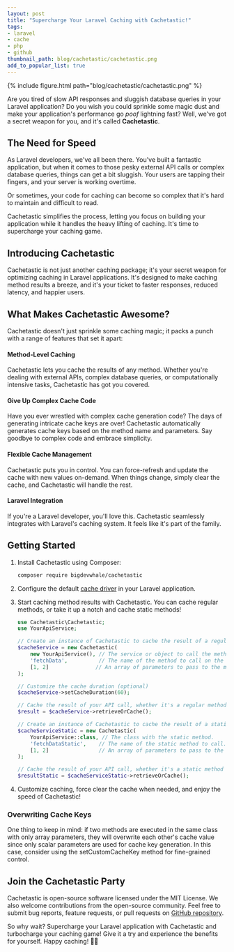 ```yaml
---
layout: post
title: "Supercharge Your Laravel Caching with Cachetastic!"
tags:
- laravel
- cache
- php
- github
thumbnail_path: blog/cachetastic/cachetastic.png
add_to_popular_list: true
---
```


{% include figure.html path="blog/cachetastic/cachetastic.png" %}

Are you tired of slow API responses and sluggish database queries in your Laravel application? 
Do you wish you could sprinkle some magic dust and make your application's performance go 
*poof* lightning fast? Well, we've got a secret weapon for you, and it's called **Cachetastic**.

## The Need for Speed

As Laravel developers, we've all been there. You've built a fantastic application, but when it comes to 
those pesky external API calls or complex database queries, things can get a bit sluggish. 
Your users are tapping their fingers, and your server is working overtime. 

Or sometimes, your code for caching can become so complex that 
it's hard to maintain and difficult to read. 

Cachetastic simplifies the process, letting you focus on 
building your application while it handles the heavy lifting of caching. It's time to supercharge your caching game.

## Introducing Cachetastic

Cachetastic is not just another caching package; it's your secret weapon for optimizing caching in Laravel applications. 
It's designed to make caching method results a breeze, and it's your ticket to faster responses, reduced latency, and 
happier users.

## What Makes Cachetastic Awesome?

Cachetastic doesn't just sprinkle some caching magic; it packs a punch with a range of features that set it apart:

#### Method-Level Caching

Cachetastic lets you cache the results of any method. Whether you're dealing with external APIs, 
complex database queries, or computationally intensive tasks, Cachetastic has got you covered.

#### Give Up Complex Cache Code

Have you ever wrestled with complex cache generation code? The days of generating intricate cache keys are over! 
Cachetastic automatically generates cache keys based on the method name and parameters. 
Say goodbye to complex code and embrace simplicity.

#### Flexible Cache Management

Cachetastic puts you in control. You can force-refresh and update the cache with new values on-demand. When things change, 
simply clear the cache, and Cachetastic will handle the rest.

#### Laravel Integration

If you're a Laravel developer, you'll love this. Cachetastic seamlessly integrates with Laravel's caching system. 
It feels like it's part of the family.

## Getting Started

1. Install Cachetastic using Composer:
    ``` bash
    composer require bigdevwhale/cachetastic
    ```

2. Configure the default [cache driver](https://laravel.com/docs/10.x/cache) in your Laravel application.
3. Start caching method results with Cachetastic. You can cache regular methods, or take it up a notch and cache static methods!
    ``` php
    use Cachetastic\Cachetastic;
    use YourApiService;
   
    // Create an instance of Cachetastic to cache the result of a regular method
    $cacheService = new Cachetastic(
        new YourApiService(), // The service or object to call the method on.
        'fetchData',          // The name of the method to call on the service.
        [1, 2]               // An array of parameters to pass to the method.
    );
   
    // Customize the cache duration (optional)
    $cacheService->setCacheDuration(60);
   
    // Cache the result of your API call, whether it's a regular method
    $result = $cacheService->retrieveOrCache();
   
    // Create an instance of Cachetastic to cache the result of a static method
    $cacheServiceStatic = new Cachetastic(
        YourApiService::class, // The class with the static method.
        'fetchDataStatic',    // The name of the static method to call.
        [1, 2]                // An array of parameters to pass to the static method.
    );
   
    // Cache the result of your API call, whether it's a static method
    $resultStatic = $cacheServiceStatic->retrieveOrCache();
    ```
4. Customize caching, force clear the cache when needed, and enjoy the speed of Cachetastic!

### Overwriting Cache Keys

One thing to keep in mind: if two methods are executed in the same class with only array parameters, 
they will overwrite each other's cache value since only scalar parameters are used for cache key generation. 
In this case, consider using the setCustomCacheKey method for fine-grained control.

## Join the Cachetastic Party
Cachetastic is open-source software licensed under the MIT License. We also welcome contributions from the open-source community. 
Feel free to submit bug reports, feature requests, or pull requests on [GitHub repository](https://github.com/bigdevwhale/cachetastic).

So why wait? Supercharge your Laravel application with Cachetastic and turbocharge your caching game! 
Give it a try and experience the benefits for yourself. Happy caching! 💨✨

